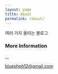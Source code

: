 ```yaml
---
layout: page
title: About
permalink: /about/
---
```


여러 가지 올리는 블로그

### More Information

,,,

[bluephph12@gmail.com](mailto:bluephph12@gmail.com)
